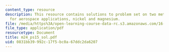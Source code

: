 ```yaml
---
content_type: resource
description: This resource contains solutions to problem set on two metals of interest
  for aerospace applications, nickel and magnesium.
file: /media/https%3A/open-learning-course-data-rc.s3.amazonaws.com/16-01-unified-engineering-i-ii-iii-iv-fall-2005-spring-2006/0831bb39992c17f5bc0a67ddc2da6207_m24_ps15_sol.pdf
file_type: application/pdf
resourcetype: Document
title: m24_ps15_sol.pdf
uid: 0831bb39-992c-17f5-bc0a-67ddc2da6207
---
```

